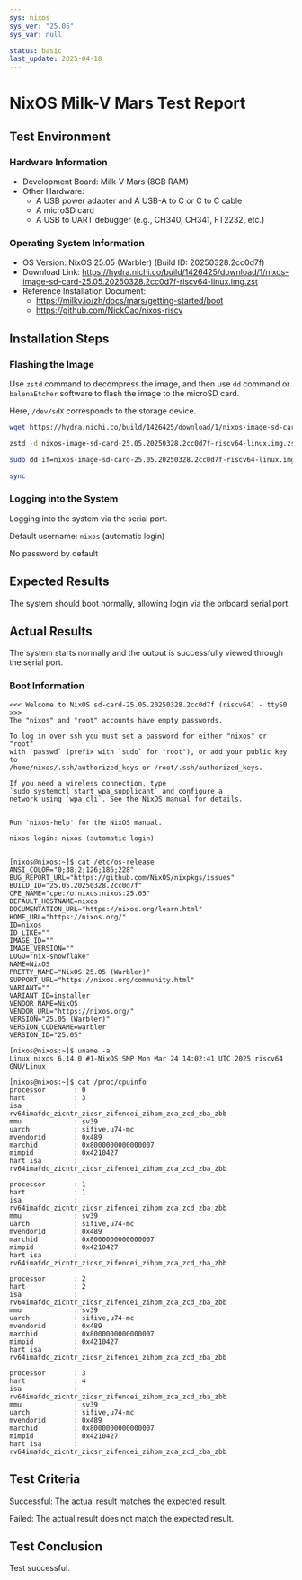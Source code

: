 ```yaml
---
sys: nixos
sys_ver: "25.05"
sys_var: null

status: basic
last_update: 2025-04-18
---
```


# NixOS Milk-V Mars Test Report

## Test Environment

### Hardware Information

- Development Board: Milk-V Mars (8GB RAM)
- Other Hardware:
  - A USB power adapter and A USB-A to C or C to C cable
  - A microSD card
  - A USB to UART debugger (e.g., CH340, CH341, FT2232, etc.)

### Operating System Information

- OS Version: NixOS 25.05 (Warbler) (Build ID: 20250328.2cc0d7f)
- Download Link: <https://hydra.nichi.co/build/1426425/download/1/nixos-image-sd-card-25.05.20250328.2cc0d7f-riscv64-linux.img.zst>
- Reference Installation Document:
  - <https://milkv.io/zh/docs/mars/getting-started/boot>
  - <https://github.com/NickCao/nixos-riscv>

## Installation Steps

### Flashing the Image

Use `zstd` command to decompress the image,  and then use `dd` command or `balenaEtcher` software to flash the image to the microSD card.

Here, `/dev/sdX` corresponds to the storage device.

```bash
wget https://hydra.nichi.co/build/1426425/download/1/nixos-image-sd-card-25.05.20250328.2cc0d7f-riscv64-linux.img.zst

zstd -d nixos-image-sd-card-25.05.20250328.2cc0d7f-riscv64-linux.img.zst

sudo dd if=nixos-image-sd-card-25.05.20250328.2cc0d7f-riscv64-linux.img of=/dev/sdX bs=1M status=progress

sync
```

### Logging into the System

Logging into the system via the serial port.

Default username: `nixos` (automatic login)

No password by default

## Expected Results

The system should boot normally, allowing login via the onboard serial port.

## Actual Results

The system starts normally and the output is successfully viewed through the serial port.

### Boot Information

```log
<<< Welcome to NixOS sd-card-25.05.20250328.2cc0d7f (riscv64) - ttyS0 >>>
The "nixos" and "root" accounts have empty passwords.

To log in over ssh you must set a password for either "nixos" or "root"
with `passwd` (prefix with `sudo` for "root"), or add your public key to
/home/nixos/.ssh/authorized_keys or /root/.ssh/authorized_keys.

If you need a wireless connection, type
`sudo systemctl start wpa_supplicant` and configure a
network using `wpa_cli`. See the NixOS manual for details.


Run 'nixos-help' for the NixOS manual.

nixos login: nixos (automatic login)


[nixos@nixos:~]$ cat /etc/os-release
ANSI_COLOR="0;38;2;126;186;228"
BUG_REPORT_URL="https://github.com/NixOS/nixpkgs/issues"
BUILD_ID="25.05.20250328.2cc0d7f"
CPE_NAME="cpe:/o:nixos:nixos:25.05"
DEFAULT_HOSTNAME=nixos
DOCUMENTATION_URL="https://nixos.org/learn.html"
HOME_URL="https://nixos.org/"
ID=nixos
ID_LIKE=""
IMAGE_ID=""
IMAGE_VERSION=""
LOGO="nix-snowflake"
NAME=NixOS
PRETTY_NAME="NixOS 25.05 (Warbler)"
SUPPORT_URL="https://nixos.org/community.html"
VARIANT=""
VARIANT_ID=installer
VENDOR_NAME=NixOS
VENDOR_URL="https://nixos.org/"
VERSION="25.05 (Warbler)"
VERSION_CODENAME=warbler
VERSION_ID="25.05"

[nixos@nixos:~]$ uname -a
Linux nixos 6.14.0 #1-NixOS SMP Mon Mar 24 14:02:41 UTC 2025 riscv64 GNU/Linux

[nixos@nixos:~]$ cat /proc/cpuinfo
processor       : 0
hart            : 3
isa             : rv64imafdc_zicntr_zicsr_zifencei_zihpm_zca_zcd_zba_zbb
mmu             : sv39
uarch           : sifive,u74-mc
mvendorid       : 0x489
marchid         : 0x8000000000000007
mimpid          : 0x4210427
hart isa        : rv64imafdc_zicntr_zicsr_zifencei_zihpm_zca_zcd_zba_zbb

processor       : 1
hart            : 1
isa             : rv64imafdc_zicntr_zicsr_zifencei_zihpm_zca_zcd_zba_zbb
mmu             : sv39
uarch           : sifive,u74-mc
mvendorid       : 0x489
marchid         : 0x8000000000000007
mimpid          : 0x4210427
hart isa        : rv64imafdc_zicntr_zicsr_zifencei_zihpm_zca_zcd_zba_zbb

processor       : 2
hart            : 2
isa             : rv64imafdc_zicntr_zicsr_zifencei_zihpm_zca_zcd_zba_zbb
mmu             : sv39
uarch           : sifive,u74-mc
mvendorid       : 0x489
marchid         : 0x8000000000000007
mimpid          : 0x4210427
hart isa        : rv64imafdc_zicntr_zicsr_zifencei_zihpm_zca_zcd_zba_zbb

processor       : 3
hart            : 4
isa             : rv64imafdc_zicntr_zicsr_zifencei_zihpm_zca_zcd_zba_zbb
mmu             : sv39
uarch           : sifive,u74-mc
mvendorid       : 0x489
marchid         : 0x8000000000000007
mimpid          : 0x4210427
hart isa        : rv64imafdc_zicntr_zicsr_zifencei_zihpm_zca_zcd_zba_zbb
```

## Test Criteria

Successful: The actual result matches the expected result.

Failed: The actual result does not match the expected result.

## Test Conclusion

Test successful.
